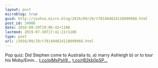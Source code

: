 ```yaml
---
layout: post
microblog: true
guid: http://joshua.micro.blog/2016/09/29/t781404824118099968.html
post_id: 34906
date: 2016-09-29T19:06:42+1100
lastmod: 2019-07-30T17:41:21+1100
type: post
url: /2016/09/29/t781404824118099968.html
---
```

Pop quiz: Did Stephen come to Australia to, 
a) marry Ashleigh
b) or to tour his Moby/Emin… [t.co/plMxPsIi9...](https://t.co/plMxPsIi9w) [t.co/rB2kb0pSP...](https://t.co/rB2kb0pSPQ)
